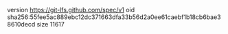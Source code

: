 version https://git-lfs.github.com/spec/v1
oid sha256:55fee5ac889ebc12dc371663dfa33b56d2a0ee61caebf1b18cb6bae38610decd
size 11617
